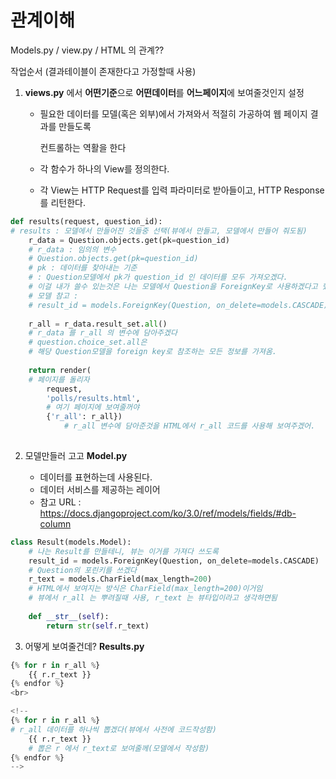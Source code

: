 # 관계이해

Models.py / view.py / HTML 의 관계??



작업순서  (결과테이블이 존재한다고 가정할때 사용)

1. **views.py** 에서 **어떤기준**으로 **어떤데이터**를 **어느페이지**에 보여줄것인지 설정

   - 필요한 데이터를 모델(혹은 외부)에서 가져와서 적절히 가공하여 웹 페이지 결과를 만들도록

     컨트롤하는 역활을 한다

   - 각 함수가 하나의 View를 정의한다.

   - 각 View는 HTTP Request를 입력 파라미터로 받아들이고,  HTTP Response를 리턴한다.

```python
def results(request, question_id):
# results : 모델에서 만들어진 것들중 선택(뷰에서 만들고, 모델에서 만들어 줘도됨)
    r_data = Question.objects.get(pk=question_id)
    # r_data : 임의의 변수
    # Question.objects.get(pk=question_id)
    # pk : 데이터를 찾아내는 기준
    # : Question모델에서 pk가 question_id 인 데이터를 모두 가져오겠다.
    # 이걸 내가 쓸수 있는것은 나는 모델에서 Question을 ForeignKey로 사용하겠다고 했기 때문임
    # 모델 참고 : 
    # result_id = models.ForeignKey(Question, on_delete=models.CASCADE)
    
    r_all = r_data.result_set.all()
    # r_data 를 r_all 의 변수에 담아주겠다
    # question.choice_set.all은
    # 해당 Question모델을 foreign key로 참조하는 모든 정보를 가져옴.
    
    return render(
    # 페이지를 돌리자
        request,
        'polls/results.html',
      	# 여기 페이지에 보여줄꺼야
        {'r_all': r_all})
  			# r_all 변수에 담아준것을 HTML에서 r_all 코드를 사용해 보여주겠어.
  
```

2. 모델만들러 고고 **Model.py**

   - 데이터를 표현하는데 사용된다. 
   - 데이터 서비스를 제공하는 레이어
   - 참고 URL : https://docs.djangoproject.com/ko/3.0/ref/models/fields/#db-column

```python
class Result(models.Model):
  	# 나는 Result를 만들테니, 뷰는 이거를 가져다 쓰도록
    result_id = models.ForeignKey(Question, on_delete=models.CASCADE)
    # Question의 포린키를 쓰겠다
    r_text = models.CharField(max_length=200)
    # HTML에서 보여지는 방식은 CharField(max_length=200)이거임
    # 뷰에서 r_all 는 뿌려질때 사용, r_text 는 뷰타입이라고 생각하면됨
    
    def __str__(self):
        return str(self.r_text)
```



3. 어떻게 보여줄건데?  **Results.py**

```python
{% for r in r_all %}
    {{ r.r_text }}
{% endfor %}
<br>

<!--
{% for r in r_all %}
# r_all 데이터를 하나씩 뽑겠다(뷰에서 사전에 코드작성함)
    {{ r.r_text }}
  	# 뽑은 r 에서 r_text로 보여줄께(모델에서 작성함)
{% endfor %}
-->
```



